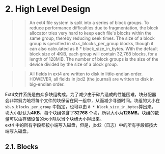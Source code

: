 # 2. High Level Design

>> An ext4 file system is split into a series of block groups. To reduce performance difficulties due to fragmentation, the block allocator tries very hard to keep each file's blocks within the same group, thereby reducing seek times. The size of a block group is specified in sb.s_blocks_per_group blocks, though it can also calculated as 8 * block_size_in_bytes. With the default block size of 4KiB, each group will contain 32,768 blocks, for a length of 128MiB. The number of block groups is the size of the device divided by the size of a block group.

>> All fields in ext4 are written to disk in little-endian order. HOWEVER, all fields in jbd2 (the journal) are written to disk in big-endian order.

Ext4文件系统是由众多块组构成。为了减少由于碎片造成的性能困难，块分配器会非常努力地将每个文件的块保留在同一组中，从而减少寻道时间。块组的大小在 ```sb.s_blocks_per_group``` 中指定，也可以由 ```8 * block_size_in_bytes```算出来。块大小默认为**4KB**，每个块组包含了**32768** 个块，所以大小为**128MB**。块组的数量可以由存储设备的大小除以当个块组大小得出来。  
ext4 中的所有字段都按小端写入磁盘，但是，jbd2（日志）中的所有字段都按大端写入磁盘。

## 2.1. Blocks

